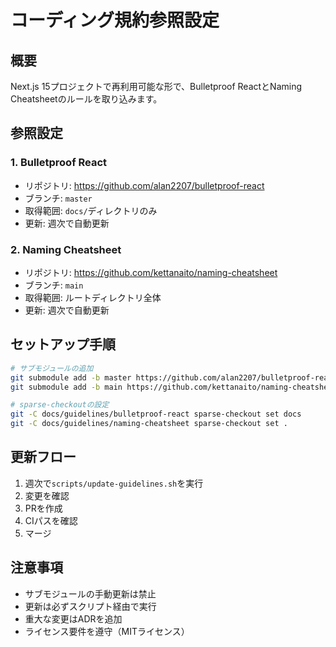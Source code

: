 # コーディング規約参照設定

## 概要
Next.js 15プロジェクトで再利用可能な形で、Bulletproof ReactとNaming Cheatsheetのルールを取り込みます。

## 参照設定
### 1. Bulletproof React
- リポジトリ: https://github.com/alan2207/bulletproof-react
- ブランチ: `master`
- 取得範囲: `docs/`ディレクトリのみ
- 更新: 週次で自動更新

### 2. Naming Cheatsheet
- リポジトリ: https://github.com/kettanaito/naming-cheatsheet
- ブランチ: `main`
- 取得範囲: ルートディレクトリ全体
- 更新: 週次で自動更新

## セットアップ手順
```bash
# サブモジュールの追加
git submodule add -b master https://github.com/alan2207/bulletproof-react docs/guidelines/bulletproof-react
git submodule add -b main https://github.com/kettanaito/naming-cheatsheet docs/guidelines/naming-cheatsheet

# sparse-checkoutの設定
git -C docs/guidelines/bulletproof-react sparse-checkout set docs
git -C docs/guidelines/naming-cheatsheet sparse-checkout set .
```

## 更新フロー
1. 週次で`scripts/update-guidelines.sh`を実行
2. 変更を確認
3. PRを作成
4. CIパスを確認
5. マージ

## 注意事項
- サブモジュールの手動更新は禁止
- 更新は必ずスクリプト経由で実行
- 重大な変更はADRを追加
- ライセンス要件を遵守（MITライセンス） 